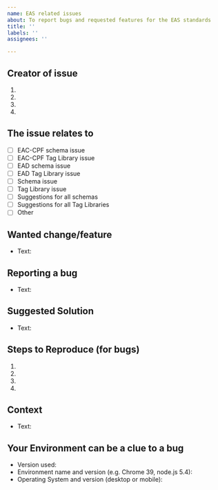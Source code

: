 ```yaml
---
name: EAS related issues
about: To report bugs and requested features for the EAS standards
title: ''
labels: ''
assignees: ''

---
```


<!--- Provide a general summary of the issue in the Title above -->

## Creator of issue
<!--- State your name, affiliation and ways to reach you -->
<!--- Use the four lines and write after the dot-->
1.
2.
3.
4.

## The issue relates to
<!--- Make an 'x' replacing the ' ' (space) inside the brackets to mark your choice. -->
- [ ] EAC-CPF schema issue
- [ ] EAC-CPF Tag Library issue
- [ ] EAD schema issue
- [ ] EAD Tag Library issue
- [ ] Schema issue
- [ ] Tag Library issue
- [ ] Suggestions for all schemas
- [ ] Suggestions for all Tag Libraries
- [ ] Other

## Wanted change/feature
<!--- If you're describing a feature, tell us what should happen -->
<!--- If you're suggesting a change/improvement, tell us how it should work -->
<!--- Write your text after the "Text:" -->
* Text: 

## Reporting a bug
<!--- If describing a bug, tell us what happens instead of the expected behavior -->
<!--- If suggesting a change/improvement, explain the difference from current behavior -->
<!--- Write your text after the "Text:" -->
* Text:

## Suggested Solution
<!--- Not obligatory, but suggest a fix/reason for the bug, -->
<!--- or ideas how to implement the addition or change -->
<!--- Write your text after the "Text:" -->
* Text: 

## Steps to Reproduce (for bugs)
<!--- Provide a link to a live example, or an unambiguous set of steps to -->
<!--- reproduce this bug. Include code to reproduce, if relevant -->
<!--- Use the four lines and write after the dot-->
1.
2.
3.
4.

## Context
<!--- How has this issue affected you? What are you trying to accomplish? -->
<!--- Providing context helps us come up with a solution that is most useful in the real world -->
<!--- Write your text after the "Text:" -->
* Text: 

## Your Environment can be a clue to a bug
<!--- Include as many relevant details about the environment you experienced the bug in -->
<!--- Write your text after the ":" -->
* Version used:
* Environment name and version (e.g. Chrome 39, node.js 5.4):
* Operating System and version (desktop or mobile):
